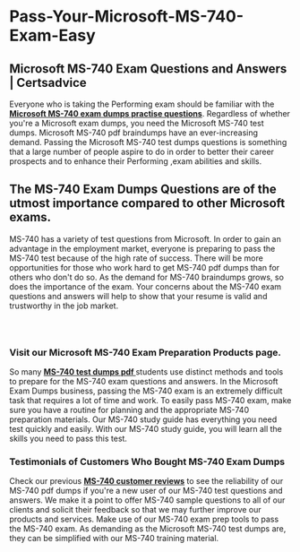 # Pass-Your-Microsoft-MS-740-Exam-Easy
<h2><strong>Microsoft MS-740 Exam Questions and Answers | Certsadvice</strong></h2> <p>Everyone who is taking the Performing exam should be familiar with the <a href="http://www.certsadvice.com/microsoft/ms-740-practice-questions"><strong>Microsoft MS-740 exam dumps practise questions</strong></a>. Regardless of whether you&#39;re a Microsoft exam dumps, you need the Microsoft MS-740 test dumps. Microsoft MS-740 pdf braindumps have an ever-increasing demand. Passing the Microsoft MS-740 test dumps questions is something that a large number of people aspire to do in order to better their career prospects and to enhance their Performing ,exam abilities and skills.</p> <h2><strong>The MS-740 Exam Dumps Questions are of the utmost importance compared to other Microsoft exams.</strong></h2> <p>MS-740 has a variety of test questions from Microsoft. In order to gain an advantage in the employment market, everyone is preparing to pass the MS-740 test because of the high rate of success. There will be more opportunities for those who work hard to get MS-740 pdf dumps than for others who don&#39;t do so. As the demand for MS-740 braindumps grows, so does the importance of the exam. Your concerns about the MS-740 exam questions and answers will help to show that your resume is valid and trustworthy in the job market.</p> <p><a href="http://www.certsadvice.com/microsoft/ms-740-practice-questions" style="display: block; padding: 1em 0; text-align: center; "><img alt="" src="https://1.bp.blogspot.com/-RUOr8Wn-CRk/YUYAxC8kcHI/AAAAAAAAAnw/F7BbdI3tw8QDj5z8iX0vQAioQzKiUxduwCLcBGAsYHQ/s0/unnamed.jpg" /></a></p> <h3><strong>Visit our Microsoft MS-740 Exam Preparation Products page.</strong></h3> <p>So many <a href="http://www.certsadvice.com/microsoft/ms-740-practice-questions"><strong>MS-740 test dumps pdf </strong></a>students use distinct methods and tools to prepare for the MS-740 exam questions and answers. In the Microsoft Exam Dumps business, passing the MS-740 exam is an extremely difficult task that requires a lot of time and work. To easily pass MS-740 exam, make sure you have a routine for planning and the appropriate MS-740 preparation materials. Our MS-740 study guide has everything you need test quickly and easily. With our MS-740 study guide, you will learn all the skills you need to pass this test.</p> <h3><strong>Testimonials of Customers Who Bought MS-740 Exam Dumps</strong></h3> <p>Check our previous <a href="http://www.certsadvice.com/microsoft/ms-740-practice-questions"><strong>MS-740 customer reviews</strong></a> to see the reliability of our MS-740 pdf dumps if you&#39;re a new user of our MS-740 test questions and answers. We make it a point to offer MS-740 sample questions to all of our clients and solicit their feedback so that we may further improve our products and services. Make use of our MS-740 exam prep tools to pass the MS-740 exam. As demanding as the Microsoft MS-740 test dumps are, they can be simplified with our MS-740 training material.</p>
